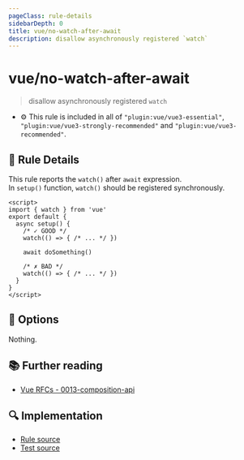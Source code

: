 ```yaml
---
pageClass: rule-details
sidebarDepth: 0
title: vue/no-watch-after-await
description: disallow asynchronously registered `watch`
---
```

# vue/no-watch-after-await
> disallow asynchronously registered `watch`

- :gear: This rule is included in all of `"plugin:vue/vue3-essential"`, `"plugin:vue/vue3-strongly-recommended"` and `"plugin:vue/vue3-recommended"`.

## :book: Rule Details

This rule reports the `watch()` after `await` expression.  
In `setup()` function, `watch()` should be registered synchronously.

<eslint-code-block :rules="{'vue/no-watch-after-await': ['error']}">

```vue
<script>
import { watch } from 'vue'
export default {
  async setup() {
    /* ✓ GOOD */
    watch(() => { /* ... */ })

    await doSomething()

    /* ✗ BAD */
    watch(() => { /* ... */ })
  }
}
</script>
```

</eslint-code-block>

## :wrench: Options

Nothing.

## :books: Further reading

- [Vue RFCs - 0013-composition-api](https://github.com/vuejs/rfcs/blob/master/active-rfcs/0013-composition-api.md)

## :mag: Implementation

- [Rule source](https://github.com/vuejs/eslint-plugin-vue/blob/master/lib/rules/no-watch-after-await.js)
- [Test source](https://github.com/vuejs/eslint-plugin-vue/blob/master/tests/lib/rules/no-watch-after-await.js)
